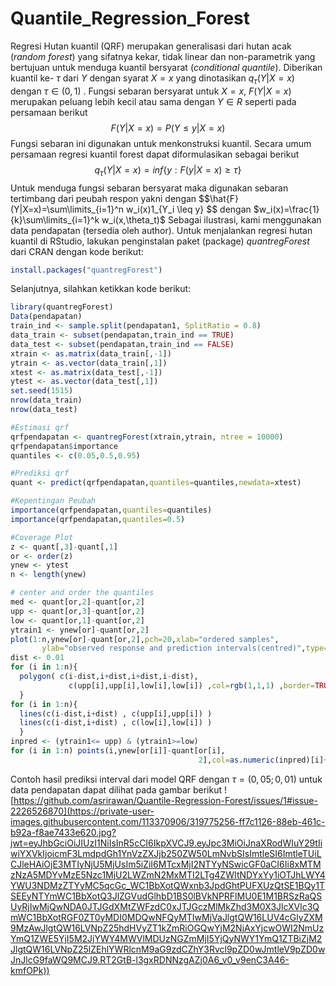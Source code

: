 # Quantile_Regression_Forest
Regresi Hutan kuantil (QRF)  merupakan generalisasi dari hutan acak (_random forest_) yang sifatnya kekar, tidak linear dan non-parametrik yang bertujuan untuk menduga kuantil bersyarat (_conditional quantile_). Diberikan kuantil ke- $\tau$ 
 dari $Y$ dengan syarat $X=x$  yang dinotasikan $q_\tau(Y|X=x)$ dengan $\tau\in(0,1)$ . Fungsi sebaran bersyarat untuk $X=x$, $F(Y|X=x)$  merupakan peluang lebih kecil atau sama dengan $Y \in R$ seperti pada persamaan berikut
	$$F(Y|X=x)=P(Y \leq y|X=x)$$
Fungsi sebaran ini digunakan untuk menkonstruksi kuantil. Secara umum persamaan regresi kuantil forest dapat diformulasikan sebagai berikut
	$$q_\tau(Y|X=x)=inf\{y:F(y|X=x)\geq\tau\}$$
Untuk menduga fungsi sebaran bersyarat maka digunakan sebaran tertimbang dari peubah respon yakni dengan 
	$$\hat{F}(Y|X=x)=\sum\limits_{i=1}^n w_i(x)1_{Y_i \leq y\} $$
dengan $w_i(x)=\frac{1}{k}\sum\limits_{i=1}^k w_i(x,\theta_t)$
Sebagai ilustrasi, kami menggunakan data pendapatan (tersedia oleh author). Untuk menjalankan regresi hutan kuantil di RStudio, lakukan penginstalan paket (package) _quantregForest_ dari CRAN dengan kode berikut:
```r
install.packages("quantregForest")
```
Selanjutnya, silahkan ketikkan kode berikut:
```r
library(quantregForest)
Data(pendapatan)
train_ind <- sample.split(pendapatan1, SplitRatio = 0.8)
data_train <- subset(pendapatan,train_ind == TRUE)
data_test <- subset(pendapatan,train_ind == FALSE)
xtrain <- as.matrix(data_train[,-1])
ytrain <- as.vector(data_train[,1])
xtest <- as.matrix(data_test[,-1])
ytest <- as.vector(data_test[,1])
set.seed(1515)
nrow(data_train)
nrow(data_test)

#Estimasi qrf 
qrfpendapatan <- quantregForest(xtrain,ytrain, ntree = 10000)
qrfpendapatan$importance
quantiles <- c(0.05,0.5,0.95)

#Prediksi qrf
quant <- predict(qrfpendapatan,quantiles=quantiles,newdata=xtest)

#Kepentingan Peubah
importance(qrfpendapatan,quantiles=quantiles)
importance(qrfpendapatan,quantiles=0.5)

#Coverage Plot
z <- quant[,3]-quant[,1]
or <- order(z)
ynew <- ytest
n <- length(ynew)

# center and order the quantiles
med <- quant[or,2]-quant[or,2]
upp <- quant[or,3]-quant[or,2]
low <- quant[or,1]-quant[or,2]
ytrain1 <- ynew[or]-quant[or,2]
plot(1:n,ynew[or]-quant[or,2],pch=20,xlab="ordered samples",
       ylab="observed response and prediction intervals(centred)",type="n",main="95% prediction intervals of QRF", ylim=c(-5,10))
dist <- 0.01
for (i in 1:n){
  polygon( c(i-dist,i+dist,i+dist,i-dist),
             c(upp[i],upp[i],low[i],low[i]) ,col=rgb(1,1,1) ,border=TRUE)
  }
for (i in 1:n){
  lines(c(i-dist,i+dist) , c(upp[i],upp[i]) )
  lines(c(i-dist,i+dist) , c(low[i],low[i]) )
  }
inpred <- (ytrain1<= upp) & (ytrain1>=low)
for (i in 1:n) points(i,ynew[or[i]]-quant[or[i],
                                          2],col=as.numeric(inpred)[i]+2,pch=20)
```
Contoh hasil prediksi interval dari model QRF dengan $\tau=(0,05;0,01)$ untuk data pendapatan dapat dilihat pada gambar berikut
![https://github.com/asrirawan/Quantile-Regression-Forest/issues/1#issue-2226526870](https://private-user-images.githubusercontent.com/113370906/319775256-ff7c1126-88eb-461c-b92a-f8ae7433e620.jpg?jwt=eyJhbGciOiJIUzI1NiIsInR5cCI6IkpXVCJ9.eyJpc3MiOiJnaXRodWIuY29tIiwiYXVkIjoicmF3LmdpdGh1YnVzZXJjb250ZW50LmNvbSIsImtleSI6ImtleTUiLCJleHAiOjE3MTIyNjU5MjUsIm5iZiI6MTcxMjI2NTYyNSwicGF0aCI6Ii8xMTMzNzA5MDYvMzE5Nzc1MjU2LWZmN2MxMTI2LTg4ZWItNDYxYy1iOTJhLWY4YWU3NDMzZTYyMC5qcGc_WC1BbXotQWxnb3JpdGhtPUFXUzQtSE1BQy1TSEEyNTYmWC1BbXotQ3JlZGVudGlhbD1BS0lBVkNPRFlMU0E1M1BRSzRaQSUyRjIwMjQwNDA0JTJGdXMtZWFzdC0xJTJGczMlMkZhd3M0X3JlcXVlc3QmWC1BbXotRGF0ZT0yMDI0MDQwNFQyMTIwMjVaJlgtQW16LUV4cGlyZXM9MzAwJlgtQW16LVNpZ25hdHVyZT1kZmRiOGQwYjM2NjAxYjcwOWI2NmUzYmQ1ZWE5YjI5M2JjYWY4MWVlMDUzNGZmMjI5YjQyNWY1YmQ1ZTBiZjM2JlgtQW16LVNpZ25lZEhlYWRlcnM9aG9zdCZhY3Rvcl9pZD0wJmtleV9pZD0wJnJlcG9faWQ9MCJ9.RT2GtB-l3gxRDNNzgAZj0A6_v0_v9enC3A46-kmfOPk))
